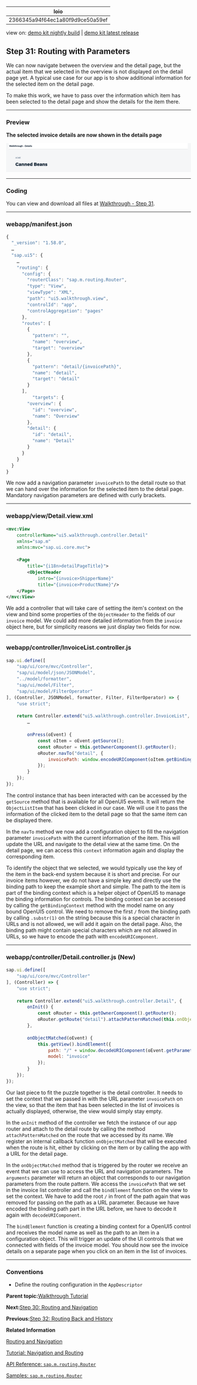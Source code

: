 <!-- loio2366345a94f64ec1a80f9d9ce50a59ef -->

| loio |
| -----|
| 2366345a94f64ec1a80f9d9ce50a59ef |

<div id="loio">

view on: [demo kit nightly build](https://sdk.openui5.org/nightly/#/topic/2366345a94f64ec1a80f9d9ce50a59ef) | [demo kit latest release](https://sdk.openui5.org/topic/2366345a94f64ec1a80f9d9ce50a59ef)</div>

## Step 31: Routing with Parameters

We can now navigate between the overview and the detail page, but the actual item that we selected in the overview is not displayed on the detail page yet. A typical use case for our app is to show additional information for the selected item on the detail page.

To make this work, we have to pass over the information which item has been selected to the detail page and show the details for the item there.

***

### Preview

  
  
**The selected invoice details are now shown in the details page**

![](images/loio31da9d48ae204c36a991146b90648c21_LowRes.png "The selected invoice details are now shown in the details page")

***

<a name="loio2366345a94f64ec1a80f9d9ce50a59ef__section_m2z_d5m_tyb"/>

### Coding

You can view and download all files at [Walkthrough - Step 31](https://sdk.openui5.org/entity/sap.m.tutorial.walkthrough/sample/sap.m.tutorial.walkthrough.31).

***

<a name="loio2366345a94f64ec1a80f9d9ce50a59ef__section_n2z_d5m_tyb"/>

### webapp/manifest.json

```js
{
  "_version": "1.58.0",
  …
  "sap.ui5": {
	…
	"routing": {
	  "config": {
		"routerClass": "sap.m.routing.Router",
		"type": "View",
		"viewType": "XML",
		"path": "ui5.walkthrough.view",
		"controlId": "app",
		"controlAggregation": "pages"
	  },
	  "routes": [
		{
		  "pattern": "",
		  "name": "overview",
		  "target": "overview"
		},
		{
		  "pattern": "detail/{invoicePath}",
		  "name": "detail",
		  "target": "detail"
		}
	  ],
		  "targets": {
		"overview": {
		  "id": "overview",
		  "name": "Overview"
		},
		"detail": {
		  "id": "detail",
		  "name": "Detail"
		}
	  }
	}
  }
}
```

We now add a navigation parameter `invoicePath` to the detail route so that we can hand over the information for the selected item to the detail page. Mandatory navigation parameters are defined with curly brackets.

***

### webapp/view/Detail.view.xml

```xml
<mvc:View
	controllerName="ui5.walkthrough.controller.Detail"
	xmlns="sap.m"
	xmlns:mvc="sap.ui.core.mvc">

	<Page
		title="{i18n>detailPageTitle}">
		<ObjectHeader
			intro="{invoice>ShipperName}"
			title="{invoice>ProductName}"/>
	</Page>
</mvc:View>
```

We add a controller that will take care of setting the item's context on the view and bind some properties of the `ObjectHeader` to the fields of our `invoice` model. We could add more detailed information from the `invoice` object here, but for simplicity reasons we just display two fields for now.

***

### webapp/controller/InvoiceList.controller.js

```js
sap.ui.define([
	"sap/ui/core/mvc/Controller",
	"sap/ui/model/json/JSONModel",
	"../model/formatter",
	"sap/ui/model/Filter",
	"sap/ui/model/FilterOperator"
], (Controller, JSONModel, formatter, Filter, FilterOperator) => {
	"use strict";

	return Controller.extend("ui5.walkthrough.controller.InvoiceList", {
		…

		onPress(oEvent) {
			const oItem = oEvent.getSource();
			const oRouter = this.getOwnerComponent().getRouter();
			oRouter.navTo("detail", {
				invoicePath: window.encodeURIComponent(oItem.getBindingContext("invoice").getPath().substr(1))
			});
		}
	});
});
```

The control instance that has been interacted with can be accessed by the `getSource` method that is available for all OpenUI5 events. It will return the `ObjectListItem` that has been clicked in our case. We will use it to pass the information of the clicked item to the detail page so that the same item can be displayed there.

In the `navTo` method we now add a configuration object to fill the navigation parameter `invoicePath` with the current information of the item. This will update the URL and navigate to the detail view at the same time. On the detail page, we can access this `context` information again and display the corresponding item.

To identify the object that we selected, we would typically use the key of the item in the back-end system because it is short and precise. For our invoice items however, we do not have a simple key and directly use the binding path to keep the example short and simple. The path to the item is part of the binding context which is a helper object of OpenUI5 to manage the binding information for controls. The binding context can be accessed by calling the `getBindingContext` method with the model name on any bound OpenUI5 control. We need to remove the first `/` from the binding path by calling `.substr(1)` on the string because this is a special character in URLs and is not allowed, we will add it again on the detail page. Also, the binding path might contain special characters which are not allowed in URLs, so we have to encode the path with `encodeURIComponent`.

***

### webapp/controller/Detail.controller.js \(New\)

```js
sap.ui.define([
	"sap/ui/core/mvc/Controller"
], (Controller) => {
	"use strict";

	return Controller.extend("ui5.walkthrough.controller.Detail", {
		onInit() {
			const oRouter = this.getOwnerComponent().getRouter();
			oRouter.getRoute("detail").attachPatternMatched(this.onObjectMatched, this);
		},

		onObjectMatched(oEvent) {
			this.getView().bindElement({
				path: "/" + window.decodeURIComponent(oEvent.getParameter("arguments").invoicePath),
				model: "invoice"
			});
		}
	});
});
```

Our last piece to fit the puzzle together is the detail controller. It needs to set the context that we passed in with the URL parameter `invoicePath` on the view, so that the item that has been selected in the list of invoices is actually displayed, otherwise, the view would simply stay empty.

In the `onInit` method of the controller we fetch the instance of our app router and attach to the detail route by calling the method `attachPatternMatched` on the route that we accessed by its name. We register an internal callback function `onObjectMatched` that will be executed when the route is hit, either by clicking on the item or by calling the app with a URL for the detail page.

In the `onObjectMatched` method that is triggered by the router we receive an event that we can use to access the URL and navigation parameters. The `arguments` parameter will return an object that corresponds to our navigation parameters from the route pattern. We access the `invoicePath` that we set in the invoice list controller and call the `bindElement` function on the view to set the context. We have to add the root `/` in front of the path again that was removed for passing on the path as a URL parameter. Because we have encoded the binding path part in the URL before, we have to decode it again with `decodeURIComponent`.

The `bindElement` function is creating a binding context for a OpenUI5 control and receives the model name as well as the path to an item in a configuration object. This will trigger an update of the UI controls that we connected with fields of the invoice model. You should now see the invoice details on a separate page when you click on an item in the list of invoices.

***

### Conventions

-   Define the routing configuration in the `AppDescriptor`


**Parent topic:**[Walkthrough Tutorial](Walkthrough_Tutorial_3da5f4b.md "In this tutorial we will introduce you to all major development paradigms of OpenUI5.")

**Next:**[Step 30: Routing and Navigation](Step_30_Routing_and_Navigation_e5200ee.md "So far, we have put all app content on one single page. As we add more and more features, we want to split the content and put it on separate pages.")

**Previous:**[Step 32: Routing Back and History](Step_32_Routing_Back_and_History_8ef57cf.md "Now we can navigate to our detail page and display an invoice, but we cannot go back to the overview page yet. We'll add a back button to the detail page and implement a function that shows our overview page again.")

**Related Information**  


[Routing and Navigation](Routing_and_Navigation_3d18f20.md "OpenUI5 offers hash-based navigation, which allows you to build single-page apps where the navigation is done by changing the hash. In this way the browser does not have to reload the page; instead there is a callback to which the app and especially the affected view can react. A hash string is parsed and matched against patterns which will then inform the handlers.")

[Tutorial: Navigation and Routing](Navigation_and_Routing_Tutorial_1b6dcd3.md "OpenUI5 comes with a powerful routing API that helps you control the state of your application efficiently. This tutorial will illustrate all major features and APIs related to navigation and routing in OpenUI5 apps by creating a simple and easy to understand mobile app. It represents a set of best practices for applying the navigation and routing features of OpenUI5 to your applications.")

[API Reference: `sap.m.routing.Router`](https://sdk.openui5.org/api/sap.m.routing.Router)

[Samples: `sap.m.routing.Router` ](https://sdk.openui5.org/entity/sap.m.routing.Router)

